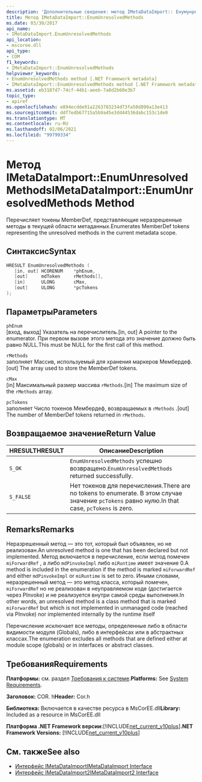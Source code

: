 ```yaml
---
description: 'Дополнительные сведения: метод IMetaDataImport:: Енумунресолведмесодс'
title: Метод IMetaDataImport::EnumUnresolvedMethods
ms.date: 03/30/2017
api_name:
- IMetaDataImport.EnumUnresolvedMethods
api_location:
- mscoree.dll
api_type:
- COM
f1_keywords:
- IMetaDataImport::EnumUnresolvedMethods
helpviewer_keywords:
- EnumUnresolvedMethods method [.NET Framework metadata]
- IMetaDataImport::EnumUnresolvedMethods method [.NET Framework metadata]
ms.assetid: eb3187d7-74cf-44b1-aeeb-7a8d2b60e3b7
topic_type:
- apiref
ms.openlocfilehash: e894ecdde91a2263783234d73fa50d890a13e413
ms.sourcegitcommit: ddf7edb67715a5b9a45e3dd44536dabc153c1de0
ms.translationtype: MT
ms.contentlocale: ru-RU
ms.lasthandoff: 02/06/2021
ms.locfileid: "99799334"
---
```

# <a name="imetadataimportenumunresolvedmethods-method"></a><span data-ttu-id="a1280-103">Метод IMetaDataImport::EnumUnresolvedMethods</span><span class="sxs-lookup"><span data-stu-id="a1280-103">IMetaDataImport::EnumUnresolvedMethods Method</span></span>

<span data-ttu-id="a1280-104">Перечисляет токены MemberDef, представляющие неразрешенные методы в текущей области метаданных.</span><span class="sxs-lookup"><span data-stu-id="a1280-104">Enumerates MemberDef tokens representing the unresolved methods in the current metadata scope.</span></span>  
  
## <a name="syntax"></a><span data-ttu-id="a1280-105">Синтаксис</span><span class="sxs-lookup"><span data-stu-id="a1280-105">Syntax</span></span>  
  
```cpp  
HRESULT EnumUnresolvedMethods (  
   [in, out] HCORENUM    *phEnum,  
   [out]     mdToken     rMethods[],  
   [in]      ULONG       cMax,  
   [out]     ULONG       *pcTokens  
);  
```  
  
## <a name="parameters"></a><span data-ttu-id="a1280-106">Параметры</span><span class="sxs-lookup"><span data-stu-id="a1280-106">Parameters</span></span>  

 `phEnum`  
 <span data-ttu-id="a1280-107">[вход, выход] Указатель на перечислитель.</span><span class="sxs-lookup"><span data-stu-id="a1280-107">[in, out] A pointer to the enumerator.</span></span> <span data-ttu-id="a1280-108">При первом вызове этого метода это значение должно быть равно NULL.</span><span class="sxs-lookup"><span data-stu-id="a1280-108">This must be NULL for the first call of this method.</span></span>  
  
 `rMethods`  
 <span data-ttu-id="a1280-109">заполняет Массив, используемый для хранения маркеров Мембердеф.</span><span class="sxs-lookup"><span data-stu-id="a1280-109">[out] The array used to store the MemberDef tokens.</span></span>  
  
 `cMax`  
 <span data-ttu-id="a1280-110">[in] Максимальный размер массива `rMethods`.</span><span class="sxs-lookup"><span data-stu-id="a1280-110">[in] The maximum size of the `rMethods` array.</span></span>  
  
 `pcTokens`  
 <span data-ttu-id="a1280-111">заполняет Число токенов Мембердеф, возвращаемых в `rMethods` .</span><span class="sxs-lookup"><span data-stu-id="a1280-111">[out] The number of MemberDef tokens returned in `rMethods`.</span></span>  
  
## <a name="return-value"></a><span data-ttu-id="a1280-112">Возвращаемое значение</span><span class="sxs-lookup"><span data-stu-id="a1280-112">Return Value</span></span>  
  
|<span data-ttu-id="a1280-113">HRESULT</span><span class="sxs-lookup"><span data-stu-id="a1280-113">HRESULT</span></span>|<span data-ttu-id="a1280-114">Описание</span><span class="sxs-lookup"><span data-stu-id="a1280-114">Description</span></span>|  
|-------------|-----------------|  
|`S_OK`|<span data-ttu-id="a1280-115">`EnumUnresolvedMethods` успешно возвращено.</span><span class="sxs-lookup"><span data-stu-id="a1280-115">`EnumUnresolvedMethods` returned successfully.</span></span>|  
|`S_FALSE`|<span data-ttu-id="a1280-116">Нет токенов для перечисления.</span><span class="sxs-lookup"><span data-stu-id="a1280-116">There are no tokens to enumerate.</span></span> <span data-ttu-id="a1280-117">В этом случае значение `pcTokens` равно нулю.</span><span class="sxs-lookup"><span data-stu-id="a1280-117">In that case, `pcTokens` is zero.</span></span>|  
  
## <a name="remarks"></a><span data-ttu-id="a1280-118">Remarks</span><span class="sxs-lookup"><span data-stu-id="a1280-118">Remarks</span></span>  

 <span data-ttu-id="a1280-119">Неразрешенный метод — это тот, который был объявлен, но не реализован.</span><span class="sxs-lookup"><span data-stu-id="a1280-119">An unresolved method is one that has been declared but not implemented.</span></span> <span data-ttu-id="a1280-120">Метод включается в перечисление, если метод помечен `miForwardRef` , а либо `mdPinvokeImpl` либо `miRuntime` имеет значение 0.</span><span class="sxs-lookup"><span data-stu-id="a1280-120">A method is included in the enumeration if the method is marked `miForwardRef` and either `mdPinvokeImpl` or `miRuntime` is set to zero.</span></span> <span data-ttu-id="a1280-121">Иными словами, неразрешенный метод — это метод класса, который помечен, `miForwardRef` но не реализован в неуправляемом коде (достигается через PInvoke) и не реализуется внутри самой среды выполнения.</span><span class="sxs-lookup"><span data-stu-id="a1280-121">In other words, an unresolved method is a class method that is marked `miForwardRef` but which is not implemented in unmanaged code (reached via PInvoke) nor implemented internally by the runtime itself</span></span>  
  
 <span data-ttu-id="a1280-122">Перечисление исключает все методы, определенные либо в области видимости модуля (Globals), либо в интерфейсах или в абстрактных классах.</span><span class="sxs-lookup"><span data-stu-id="a1280-122">The enumeration excludes all methods that are defined either at module scope (globals) or in interfaces or abstract classes.</span></span>  
  
## <a name="requirements"></a><span data-ttu-id="a1280-123">Требования</span><span class="sxs-lookup"><span data-stu-id="a1280-123">Requirements</span></span>  

 <span data-ttu-id="a1280-124">**Платформы:** см. раздел [Требования к системе](../../get-started/system-requirements.md).</span><span class="sxs-lookup"><span data-stu-id="a1280-124">**Platforms:** See [System Requirements](../../get-started/system-requirements.md).</span></span>  
  
 <span data-ttu-id="a1280-125">**Заголовок:** COR. h</span><span class="sxs-lookup"><span data-stu-id="a1280-125">**Header:** Cor.h</span></span>  
  
 <span data-ttu-id="a1280-126">**Библиотека:** Включается в качестве ресурса в MsCorEE.dll</span><span class="sxs-lookup"><span data-stu-id="a1280-126">**Library:** Included as a resource in MsCorEE.dll</span></span>  
  
 <span data-ttu-id="a1280-127">**Платформа .NET Framework версии:**[!INCLUDE[net_current_v10plus](../../../../includes/net-current-v10plus-md.md)]</span><span class="sxs-lookup"><span data-stu-id="a1280-127">**.NET Framework Versions:** [!INCLUDE[net_current_v10plus](../../../../includes/net-current-v10plus-md.md)]</span></span>  
  
## <a name="see-also"></a><span data-ttu-id="a1280-128">См. также</span><span class="sxs-lookup"><span data-stu-id="a1280-128">See also</span></span>

- [<span data-ttu-id="a1280-129">Интерфейс IMetaDataImport</span><span class="sxs-lookup"><span data-stu-id="a1280-129">IMetaDataImport Interface</span></span>](imetadataimport-interface.md)
- [<span data-ttu-id="a1280-130">Интерфейс IMetaDataImport2</span><span class="sxs-lookup"><span data-stu-id="a1280-130">IMetaDataImport2 Interface</span></span>](imetadataimport2-interface.md)
